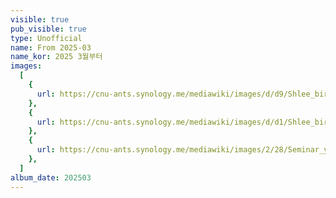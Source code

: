 ```yaml
---
visible: true
pub_visible: true
type: Unofficial
name: From 2025-03
name_kor: 2025 3월부터
images:
  [
    {
      url: https://cnu-ants.synology.me/mediawiki/images/d/d9/Shlee_birthday_photoby_shl.jpeg,
    },
    {
      url: https://cnu-ants.synology.me/mediawiki/images/d/d1/Shlee_birthdat_photoby_syb.jpeg,
    },
    {
      url: https://cnu-ants.synology.me/mediawiki/images/2/28/Seminar_yujin.jpeg,
    },
  ]
album_date: 202503
---
```

